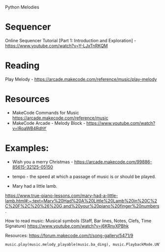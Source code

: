 Python Melodies

# Sequencer
Online Sequencer Tutorial [Part 1: Introduction and Exploration] - https://www.youtube.com/watch?v=Y-LJxTnRKQM

# Reading
 Play Melody - https://arcade.makecode.com/reference/music/play-melody

# Resources
- MakeCode Commands for Music  https://arcade.makecode.com/reference/music
- MakeCode Arcade - Melody Block - https://www.youtube.com/watch?v=lRoaWB4RdhY


# Examples:
- Wish you a merry Christmas - https://arcade.makecode.com/99886-85615-32125-05150


- tempo - the speed at which a passage of music is or should be played.

- Mary had a little lamb.

https://www.true-piano-lessons.com/mary-had-a-little-lamb.html#:~:text=Mary%20Had%20A%20Little%20Lamb%20in%20C%2C%20F%2C%20%26%20G,and%20your%20piano%20finger%20numbers.

How to read music: Musical symbols (Staff, Bar lines, Notes, Clefs, Time Signature)
https://www.youtube.com/watch?v=j6KRnyXPBhk

Resources: https://forum.makecode.com/t/song-gallery/5471/9 


``` python
music.play(music.melody_playable(music.ba_ding), music.PlaybackMode.UNTIL_DONE)
```

